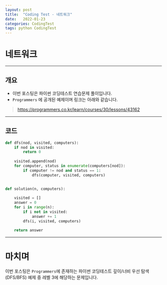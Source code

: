 ```yaml
---
layout: post
title:  "Coding Test - 네트워크"
date:   2022-01-23
categories: CodingTest
tags: python CodingTest
---
```

# 네트워크
---

## 개요

* 이번 포스팅은 파이썬 코딩테스트 연습문제 풀이입니다.
* `Programmers` 에 공개된 예제이며 링크는 아래와 같습니다.

> <https://programmers.co.kr/learn/courses/30/lessons/43162>
    
---
    
## 코드

```python
def dfs(nod, visited, computers):
    if nod in visited:
        return 0
    
    visited.append(nod)
    for computer, status in enumerate(computers[nod]):
        if computer != nod and status == 1:
            dfs(computer, visited, computers)
    

def solution(n, computers):
    
    visited = []
    answer = 0
    for i in range(n):
        if i not in visited:
            answer += 1
        dfs(i, visited, computers)
    
    return answer
```

---
# 마치며
이번 포스팅은 `Programmers`에 존재하는 파이썬 코딩테스트 깊이/너비 우선 탐색(DFS/BFS) 예제 중 레벨 3에 해당하는 문제입니다. 